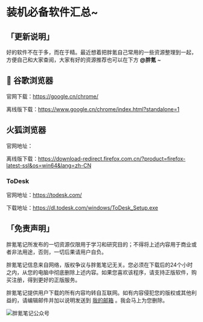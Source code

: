 # 装机必备软件汇总~

## 「更新说明」

好的软件不在于多，而在于精。最近想着把胖氪自己常用的一些资源整理到一起，方便自己和大家查阅，大家有好的资源推荐也可以在下方 **@胖氪** ~

## 🧭 谷歌浏览器

官网下载：https://google.cn/chrome/

离线版下载：https://www.google.cn/chrome/index.html?standalone=1

## 火狐浏览器

官网地址：

离线版下载：https://download-redirect.firefox.com.cn/?product=firefox-latest-ssl&os=win64&lang=zh-CN

### ToDesk

官网地址：https://todesk.com/

下载地址：https://dl.todesk.com/windows/ToDesk_Setup.exe


## 「免责声明」

胖氪笔记所发布的一切资源仅限用于学习和研究目的；不得将上述内容用于商业或者非法用途，否则，一切后果请用户自负。

胖氪笔记信息来自网络，版权争议与胖氪笔记无关。您必须在下载后的24个小时之内，从您的电脑中彻底删除上述内容。如果您喜欢该程序，请支持正版软件，购买注册，得到更好的正版服务。

胖氪笔记提供用户下载的所有内容均转自互联网。如有内容侵犯您的版权或其他利益的，请编辑邮件并加以说明发送到 [我的邮箱](/weekly/2024/000#联系博主) 。我会马上为您删除。



![胖氪笔记公众号](https://img.pknote.top/blog/202404121423456.png)
